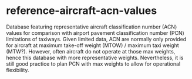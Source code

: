 # reference-aircraft-acn-values

Database featuring representative aircraft classification number (ACN) values for comparison with airport pavement classification number (PCN) limitations of taxiways.
Given limited data, ACN are normally only provided for aircraft at maximum take-off weight (MTOW) / maximum taxi weight (MTW?). However, often aircraft do not operate at those max weights, hence this database with more representative weights.
Nevertheless, it is still good practice to plan PCN with max weights to allow for operational flexibility.
